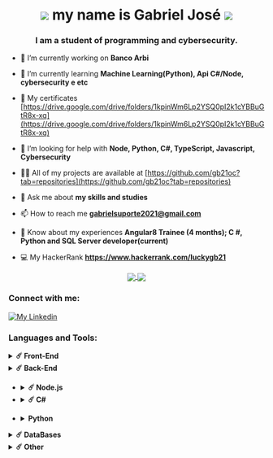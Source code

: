 <h1 align="center">
	<img src="https://raw.githubusercontent.com/iampavangandhi/iampavangandhi/master/gifs/hello.gif" width="150"> my name is Gabriel José <img src="https://raw.githubusercontent.com/iampavangandhi/iampavangandhi/master/gifs/Hi.gif" width="30px">
</h1>
<h3 align="center">I am a student of programming and cybersecurity.</h3>

<!--<p align="left"> <img src="https://komarev.com/ghpvc/?username=gb21oc&label=Profile%20views&color=0e75b6&style=flat" alt="gb21oc" /> </p> -->

- 🔭 I’m currently working on **Banco Arbi**

- 🌱 I’m currently learning **Machine Learning(Python), Api C#/Node, cybersecurity e etc**

- 📝 My certificates [https://drive.google.com/drive/folders/1kpinWm6Lp2YSQ0pI2k1cYBBuGtR8x-xq](https://drive.google.com/drive/folders/1kpinWm6Lp2YSQ0pI2k1cYBBuGtR8x-xq)

- 🤝 I’m looking for help with **Node, Python, C#, TypeScript, Javascript, Cybersecurity**

- 👨‍💻 All of my projects are available at [https://github.com/gb21oc?tab=repositories](https://github.com/gb21oc?tab=repositories)

- 💬 Ask me about **my skills and studies**

- 📫 How to reach me **gabrielsuporte2021@gmail.com**

- 📄 Know about my experiences **Angular8 Trainee (4 months); C #, Python and SQL Server developer(current)**

- 💻 My HackerRank **https://www.hackerrank.com/luckygb21**

<p align="center">
  <a href="https://github.com/gb21oc">
  <img align="center" height="165" src="https://github-readme-stats.vercel.app/api?username=gb21oc&show_icons=true&theme=radical&include_all_commits=true&count_private=true"/>
  </a>
  <a href="https://github.com/gb21oc">
  <img align="center" height="250" src="https://github-readme-stats.vercel.app/api/top-langs/?username=gb21oc&layout=compact&langs_count=16&theme=radical"/>
  </a>
</p>

<h3 align="left">Connect with me:</h3>
<p align="left">
<a href="https://www.linkedin.com/in/gabriel-jos%C3%A9/" target="blank"><img align="center" src="https://raw.githubusercontent.com/rahuldkjain/github-profile-readme-generator/master/src/images/icons/Social/linked-in-alt.svg" alt="My Linkedin" height="30" width="40" /></a>
</p>

<h3 align="left">Languages and Tools:</h3>
<details>	
  <summary><b>☄️ Front-End</b></summary>

  <br />
  <a href="https://reactjs.org/" target="_blank"> 
		<img src="https://raw.githubusercontent.com/devicons/devicon/master/icons/react/react-original-wordmark.svg" alt="react" width="40" height="40"/> 
  </a>
	<a href="https://getbootstrap.com" target="_blank"> 
		<img src="https://raw.githubusercontent.com/devicons/devicon/master/icons/bootstrap/bootstrap-plain-wordmark.svg" alt="bootstrap" width="40" height="40"/> 
	</a> 
	<a href="https://www.w3schools.com/css/" target="_blank"> 
		<img src="https://raw.githubusercontent.com/devicons/devicon/master/icons/css3/css3-original-wordmark.svg" alt="css3" width="40" height="40"/> 
	</a> 
	<a href="https://www.w3.org/html/" target="_blank"> 
		<img src="https://raw.githubusercontent.com/devicons/devicon/master/icons/html5/html5-original-wordmark.svg" alt="html5" width="40" height="40"/> 
	</a> 
	<a href="https://developer.mozilla.org/en-US/docs/Web/JavaScript" target="_blank"> 
			<img src="https://raw.githubusercontent.com/devicons/devicon/master/icons/javascript/javascript-original.svg" alt="javascript" width="40" height="40"/>
	</a>
	<a href="https://www.typescriptlang.org/" target="_blank"> 
		<img src="https://raw.githubusercontent.com/devicons/devicon/master/icons/typescript/typescript-original.svg" alt="typescript" width="40" 			height="40"/> 
	</a>
</details>

<details>
	<summary><b>☄️ Back-End</b></summary>
	<br />
</details>
	
- <details>
		<summary><b>☄️ Node.js</b></summary>
		<br />
		<a href="https://expressjs.com" target="_blank"> 
			<img src="https://raw.githubusercontent.com/devicons/devicon/master/icons/express/express-original-wordmark.svg" alt="express" 					width="40" height="40"/> 
		</a> 
		<a href="https://github.com/puppeteer/puppeteer" target="_blank"> 
			<img src="https://www.vectorlogo.zone/logos/pptrdev/pptrdev-official.svg" alt="puppeteer" width="40" height="40"/> 
		</a> 
	</details>
- <details>
	<summary><b>☄️ C# </b></summary>
	<br />
	<a href="https://www.w3schools.com/cs/" target="_blank"> 
		<img src="https://raw.githubusercontent.com/devicons/devicon/master/icons/csharp/csharp-original.svg" alt="csharp" width="40" 					height="40"/> 
	</a> 
	<a href="https://dotnet.microsoft.com/" target="_blank"> 
		<img src="https://raw.githubusercontent.com/devicons/devicon/master/icons/dot-net/dot-net-original-wordmark.svg" alt="dotnet" 					width="40" height="40"/> 
	</a> 
</details>

- <details>
	<summary><b> Python </b></summary>
	<br />
	<a href="https://scikit-learn.org/" target="_blank"> 
		<img src="https://upload.wikimedia.org/wikipedia/commons/0/05/Scikit_learn_logo_small.svg" alt="scikit_learn" width="40" height="40"/> 
	</a> 
	<a href="https://www.selenium.dev" target="_blank"> 
		<img src="https://raw.githubusercontent.com/detain/svg-logos/780f25886640cef088af994181646db2f6b1a3f8/svg/selenium-logo.svg" 						alt="selenium" width="40" height="40"/> 
	</a> 
</details>

<details>
	<summary><b>☄️ DataBases </b></summary>
	<br />
	<a href="https://www.mysql.com/" target="_blank"> 
		<img src="https://raw.githubusercontent.com/devicons/devicon/master/icons/mysql/mysql-original-wordmark.svg" alt="mysql" width="40" height="40"/> 
	</a> 
	<a href="https://www.microsoft.com/en-us/sql-server" target="_blank"> 
		<img src="https://www.svgrepo.com/show/303229/microsoft-sql-server-logo.svg" alt="mssql" width="40" height="40"/> 
	</a>
	<a href="https://www.oracle.com/" target="_blank"> 
		<img src="https://raw.githubusercontent.com/devicons/devicon/master/icons/oracle/oracle-original.svg" alt="oracle" width="40" height="40"/> 
	</a> 
</details>
<details>
	<summary><b>☄️ Other </b></summary>
	<br />
		<a href="https://postman.com" target="_blank"> 
		<img src="https://www.vectorlogo.zone/logos/getpostman/getpostman-icon.svg" alt="postman" width="40" height="40"/> 
	</a> 
	<a href="https://git-scm.com/" target="_blank"> 
		<img src="https://www.vectorlogo.zone/logos/git-scm/git-scm-icon.svg" alt="git" width="40" height="40"/> 
	</a> 
</details>
</p>

<!--<p><img align="left" src="https://github-readme-stats.vercel.app/api/top-langs?username=gb21oc&show_icons=true&locale=en&layout=compact" alt="gb21oc" /></p>

<p>&nbsp;<img align="center" src="https://github-readme-stats.vercel.app/api?username=gb21oc&show_icons=true&locale=en" alt="gb21oc" /></p> -->

